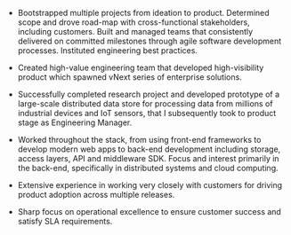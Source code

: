 - Bootstrapped multiple projects from ideation to product. Determined scope and drove road-map with cross-functional stakeholders, including customers. Built and managed teams that consistently delivered on committed milestones through agile software development processes. Instituted engineering best practices.

- Created high-value engineering team that developed high-visibility product which spawned vNext series of enterprise solutions.

- Successfully completed research project and developed prototype of a large-scale distributed data store for processing data from millions of industrial devices and IoT sensors, that I subsequently took to product stage as Engineering Manager.

- Worked throughout the stack, from using front-end frameworks to develop modern web apps to back-end development including storage, access layers, API and middleware SDK. Focus and interest primarily in the back-end, specifically in distributed systems and cloud computing.

- Extensive experience in working very closely with customers for driving product adoption across multiple releases.

- Sharp focus on operational excellence to ensure customer success and satisfy SLA requirements.
